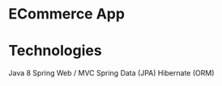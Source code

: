<h1>ECommerce App</h1> 
<h1>Technologies</h1>
Java 8
Spring Web / MVC
Spring Data (JPA)
Hibernate (ORM)
